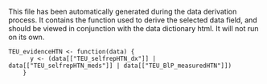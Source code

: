 This file has been automatically generated during the data derivation process.
It contains the function used to derive the selected data field, and should be viewed in conjunction with the data dictionary html.
It will not run on its own.


```
TEU_evidenceHTN <- function(data) {
      y <- (data[["TEU_selfrepHTN_dx"]] | data[["TEU_selfrepHTN_meds"]] | data[["TEU_BlP_measuredHTN"]])
    }
```


